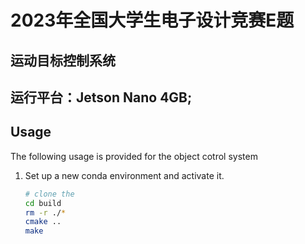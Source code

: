 # 2023年全国大学生电子设计竞赛E题
## 运动目标控制系统
## 运行平台：Jetson Nano 4GB;
## Usage
The following usage is provided for the object cotrol system
1. Set up a new conda environment and activate it.
   ```bash
   # clone the 
   cd build
   rm -r ./*
   cmake ..
   make
   ```
